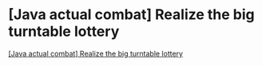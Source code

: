 # [Java actual combat] Realize the big turntable lottery
[[Java actual combat] Realize the big turntable lottery](https://aiwithcloud.com/2022/09/19/java_actual_combat_realize_the_big_turntable_lottery/)